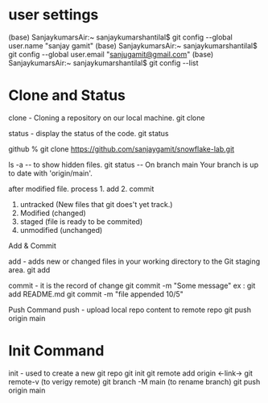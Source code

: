 # user settings

(base) SanjaykumarsAir:~ sanjaykumarshantilal$ git config --global user.name "sanjay gamit"
(base) SanjaykumarsAir:~ sanjaykumarshantilal$ git config --global user.email "sanjugamit@gmail.com"
(base) SanjaykumarsAir:~ sanjaykumarshantilal$ git config --list

# Clone and Status

clone - Cloning a repository on our local machine.
git clone <some link>

status - display the status of the code.
git status

github % git clone https://github.com/sanjaygamit/snowflake-lab.git

ls -a -- to show hidden files.
git status --
On branch main
Your branch is up to date with 'origin/main'.

after modified file. process 1. add 2. commit

1. untracked (New files that git does't yet track.)
2. Modified (changed)
3. staged (file is ready to be commited)
4. unmodified (unchanged)

Add & Commit

add - adds new or changed files in your working directory to the Git staging area.
git add <file name>

commit - it is the record of change
git commit -m "Some message"
ex : git add README.md
git commit -m "file appended 10/5"

Push Command
push - upload local repo content to remote repo
git push origin main

# Init Command

init - used to create a new git repo
git init
git remote add origin <-link->
git remote-v (to verigy remote)
git branch -M main (to rename branch)
git push origin main

